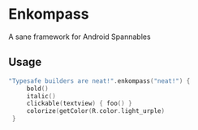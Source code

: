 # Enkompass
A sane framework for Android Spannables

## Usage
```kotlin
"Typesafe builders are neat!".enkompass("neat!") {
     bold()
     italic()
     clickable(textview) { foo() }
     colorize(getColor(R.color.light_urple)
 }
```
